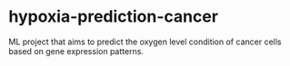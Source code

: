 # hypoxia-prediction-cancer
ML project that aims to predict the oxygen level condition of cancer cells based on gene expression patterns.
